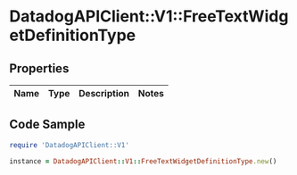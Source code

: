 # DatadogAPIClient::V1::FreeTextWidgetDefinitionType

## Properties

Name | Type | Description | Notes
------------ | ------------- | ------------- | -------------

## Code Sample

```ruby
require 'DatadogAPIClient::V1'

instance = DatadogAPIClient::V1::FreeTextWidgetDefinitionType.new()
```



